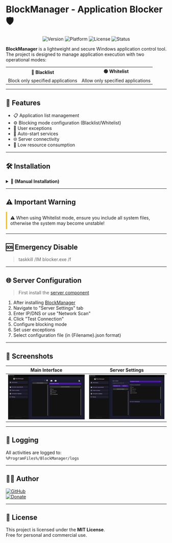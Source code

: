# BlockManager - Application Blocker 🛡️

<div align="center">
  <img src="https://img.shields.io/badge/Version-1.0.0-blue" alt="Version">
  <img src="https://img.shields.io/badge/Platform-Windows-success" alt="Platform">
  <img src="https://img.shields.io/badge/License-MIT-green" alt="License">
  <img src="https://img.shields.io/badge/Status-PreRelease-orange" alt="Status">
</div>

**BlockManager** is a lightweight and secure Windows application control tool. The project is designed to manage application execution with two operational modes:

<div align="center">
  <table>
    <tr>
      <th>🔴 Blacklist</th>
      <th>🟢 Whitelist</th>
    </tr>
    <tr>
      <td>Block only specified applications</td>
      <td>Allow only specified applications</td>
    </tr>
  </table>
</div>

---

## 🌟 Features

- 📋 Application list management
- ⚙️ Blocking mode configuration (Blacklist/Whitelist)
- 👥 User exceptions
- 🔄 Auto-start services
- 🌐 Server connectivity
- 🚀 Low resource consumption

---

## 🛠️ Installation

<details>
<summary><b>🔧 (Manual Installation)</b></summary>

1. Download the [latest release archive](https://github.com/dejavugd/BlockManager/releases)
2. Extract to `%ProgramFiles%/BlockManager`
3. Run **BlockManager.exe**
4. Create application list (drag and drop .exe files)
5. Select blocking mode
6. Configure user exceptions
7. Apply settings

</details>

---

## ⚠️ Important Warning

<div class="warning" style="padding: 10px; border-left: 4px solid #ffc107; margin: 10px 0;">
⚠️ When using Whitelist mode, ensure you include all system files, otherwise the system may become unstable!
</div>

---

## 🆘 Emergency Disable

> taskkill /IM blocker.exe /f

---

## 🌐 Server Configuration

> First install the [server component](https://github.com/dejavugd/BlockManagerServer/releases)

1. After installing [BlockManager](#setting)
2. Navigate to "Server Settings" tab
3. Enter IP/DNS or use "Network Scan"
4. Click "Test Connection"
5. Configure blocking mode
6. Set user exceptions
7. Select configuration file (in {Filename}.json format)

---

## 📸 Screenshots

| Main Interface | Server Settings |
|-------------------|-------------------|
| ![Main Screen](./img/HOME.png) | ![Server](./img/SERVER.png) |

---

## 📝 Logging

All activities are logged to:  
`%ProgramFiles%/BlockManager/logs`

---

## 👨‍💻 Author

<div align="left">
  <a href="https://github.com/dejavugd">
    <img src="https://img.shields.io/badge/GitHub-dejavugd-blue?style=for-the-badge&logo=github" alt="GitHub">
  </a>
  <br>
  <a href="https://yoomoney.ru/to/4100115868712253">
    <img src="https://img.shields.io/badge/Support-Project-orange?style=for-the-badge" alt="Donate">
  </a>
</div>

---

## 📜 License

This project is licensed under the **MIT License**.  
Free for personal and commercial use.